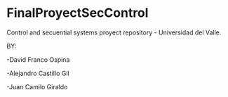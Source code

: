 # FinalProyectSecControl
Control and secuential systems proyect repository - Universidad del Valle.

BY:

-David Franco Ospina

-Alejandro Castillo Gil

-Juan Camilo Giraldo
